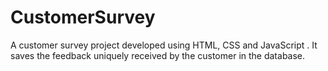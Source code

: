 # CustomerSurvey
A customer survey project developed using HTML, CSS  and JavaScript . It saves the feedback uniquely received by the customer in the database.
